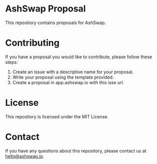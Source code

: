 # AshSwap Proposal

This repository contains proposals for AshSwap.

# Contributing
If you have a proposal you would like to contribute, please follow these steps:

1. Create an issue with a descriptive name for your proposal.
2. Write your proposal using the template provided.
3. Create a proposal in app.ashswap.io with this isse url.

# License
This repository is licensed under the MIT License.

# Contact
If you have any questions about this repository, please contact us at hello@ashswap.io.
